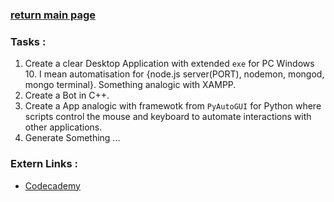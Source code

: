 ### [return main page](../README.md)

### Tasks :
1. Create a clear Desktop Application with extended `exe` for PC Windows 10. I mean automatisation for {node.js server(PORT), nodemon, mongod, mongo terminal}. Something analogic with XAMPP.  
2. Create a Bot in C++.
3. Create a App analogic with framewotk from `PyAutoGUI` for Python where scripts control the mouse and keyboard to automate interactions with other applications.
4. Generate Something ...  

### Extern Links :
* [Codecademy](https://www.codecademy.com/resources/blog/c-plus-plus-code-challenges-for-beginners/)
